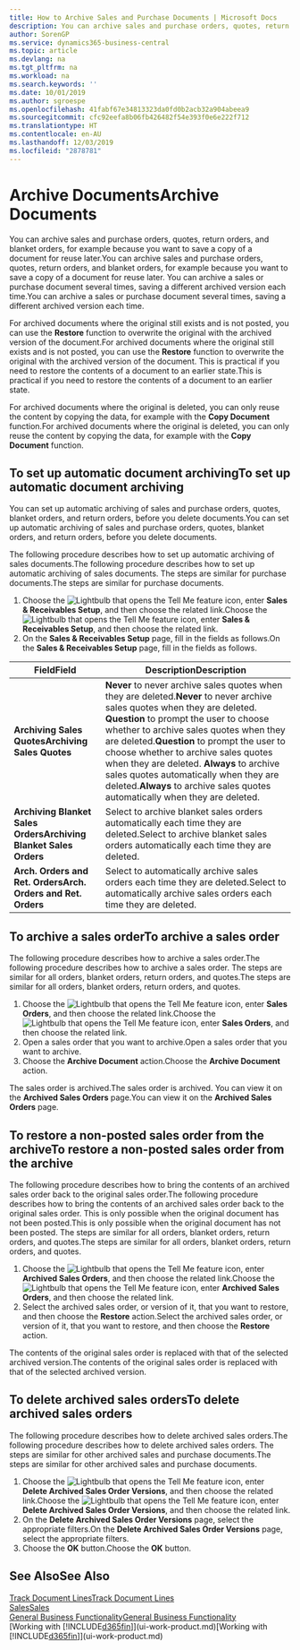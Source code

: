 ```yaml
---
title: How to Archive Sales and Purchase Documents | Microsoft Docs
description: You can archive sales and purchase orders, quotes, return orders, and blanket orders, and you can use the archived document to recreate the document that it was archived from.
author: SorenGP
ms.service: dynamics365-business-central
ms.topic: article
ms.devlang: na
ms.tgt_pltfrm: na
ms.workload: na
ms.search.keywords: ''
ms.date: 10/01/2019
ms.author: sgroespe
ms.openlocfilehash: 41fabf67e34813323da0fd0b2acb32a904abeea9
ms.sourcegitcommit: cfc92eefa8b06fb426482f54e393f0e6e222f712
ms.translationtype: HT
ms.contentlocale: en-AU
ms.lasthandoff: 12/03/2019
ms.locfileid: "2878781"
---
```

# <a name="archive-documents"></a><span data-ttu-id="0ea1f-103">Archive Documents</span><span class="sxs-lookup"><span data-stu-id="0ea1f-103">Archive Documents</span></span>
<span data-ttu-id="0ea1f-104">You can archive sales and purchase orders, quotes, return orders, and blanket orders, for example because you want to save a copy of a document for reuse later.</span><span class="sxs-lookup"><span data-stu-id="0ea1f-104">You can archive sales and purchase orders, quotes, return orders, and blanket orders, for example because you want to save a copy of a document for reuse later.</span></span> <span data-ttu-id="0ea1f-105">You can archive a sales or purchase document several times, saving a different archived version each time.</span><span class="sxs-lookup"><span data-stu-id="0ea1f-105">You can archive a sales or purchase document several times, saving a different archived version each time.</span></span>

<span data-ttu-id="0ea1f-106">For archived documents where the original still exists and is not posted, you can use the **Restore** function to overwrite the original with the archived version of the document.</span><span class="sxs-lookup"><span data-stu-id="0ea1f-106">For archived documents where the original still exists and is not posted, you can use the **Restore** function to overwrite the original with the archived version of the document.</span></span> <span data-ttu-id="0ea1f-107">This is practical if you need to restore the contents of a document to an earlier state.</span><span class="sxs-lookup"><span data-stu-id="0ea1f-107">This is practical if you need to restore the contents of a document to an earlier state.</span></span>

<span data-ttu-id="0ea1f-108">For archived documents where the original is deleted, you can only reuse the content by copying the data, for example with the **Copy Document** function.</span><span class="sxs-lookup"><span data-stu-id="0ea1f-108">For archived documents where the original is deleted, you can only reuse the content by copying the data, for example with the **Copy Document** function.</span></span>   

## <a name="to-set-up-automatic-document-archiving"></a><span data-ttu-id="0ea1f-109">To set up automatic document archiving</span><span class="sxs-lookup"><span data-stu-id="0ea1f-109">To set up automatic document archiving</span></span>  
<span data-ttu-id="0ea1f-110">You can set up automatic archiving of sales and purchase orders, quotes, blanket orders, and return orders, before you delete documents.</span><span class="sxs-lookup"><span data-stu-id="0ea1f-110">You can set up automatic archiving of sales and purchase orders, quotes, blanket orders, and return orders, before you delete documents.</span></span>

<span data-ttu-id="0ea1f-111">The following procedure describes how to set up automatic archiving of sales documents.</span><span class="sxs-lookup"><span data-stu-id="0ea1f-111">The following procedure describes how to set up automatic archiving of sales documents.</span></span> <span data-ttu-id="0ea1f-112">The steps are similar for purchase documents.</span><span class="sxs-lookup"><span data-stu-id="0ea1f-112">The steps are similar for purchase documents.</span></span>
1.  <span data-ttu-id="0ea1f-113">Choose the ![Lightbulb that opens the Tell Me feature](media/ui-search/search_small.png "Tell me what you want to do") icon, enter **Sales & Receivables Setup**, and then choose the related link.</span><span class="sxs-lookup"><span data-stu-id="0ea1f-113">Choose the ![Lightbulb that opens the Tell Me feature](media/ui-search/search_small.png "Tell me what you want to do") icon, enter **Sales & Receivables Setup**, and then choose the related link.</span></span>
2. <span data-ttu-id="0ea1f-114">On the **Sales & Receivables Setup** page, fill in the fields as follows.</span><span class="sxs-lookup"><span data-stu-id="0ea1f-114">On the **Sales & Receivables Setup** page, fill in the fields as follows.</span></span>

|<span data-ttu-id="0ea1f-115">Field</span><span class="sxs-lookup"><span data-stu-id="0ea1f-115">Field</span></span>|<span data-ttu-id="0ea1f-116">Description</span><span class="sxs-lookup"><span data-stu-id="0ea1f-116">Description</span></span>|
|-----|-----------|
|<span data-ttu-id="0ea1f-117">**Archiving Sales Quotes**</span><span class="sxs-lookup"><span data-stu-id="0ea1f-117">**Archiving Sales Quotes**</span></span>|<span data-ttu-id="0ea1f-118">**Never** to never archive sales quotes when they are deleted.</span><span class="sxs-lookup"><span data-stu-id="0ea1f-118">**Never** to never archive sales quotes when they are deleted.</span></span> <span data-ttu-id="0ea1f-119">**Question** to prompt the user to choose whether to archive sales quotes when they are deleted.</span><span class="sxs-lookup"><span data-stu-id="0ea1f-119">**Question** to prompt the user to choose whether to archive sales quotes when they are deleted.</span></span> <span data-ttu-id="0ea1f-120">**Always** to archive sales quotes automatically when they are deleted.</span><span class="sxs-lookup"><span data-stu-id="0ea1f-120">**Always** to archive sales quotes automatically when they are deleted.</span></span>|
|<span data-ttu-id="0ea1f-121">**Archiving Blanket Sales Orders**</span><span class="sxs-lookup"><span data-stu-id="0ea1f-121">**Archiving Blanket Sales Orders**</span></span>|<span data-ttu-id="0ea1f-122">Select to archive blanket sales orders automatically each time they are deleted.</span><span class="sxs-lookup"><span data-stu-id="0ea1f-122">Select to archive blanket sales orders automatically each time they are deleted.</span></span>|
|<span data-ttu-id="0ea1f-123">**Arch. Orders and Ret. Orders**</span><span class="sxs-lookup"><span data-stu-id="0ea1f-123">**Arch. Orders and Ret. Orders**</span></span>|<span data-ttu-id="0ea1f-124">Select to automatically archive sales orders each time they are deleted.</span><span class="sxs-lookup"><span data-stu-id="0ea1f-124">Select to automatically archive sales orders each time they are deleted.</span></span>|

## <a name="to-archive-a-sales-order"></a><span data-ttu-id="0ea1f-125">To archive a sales order</span><span class="sxs-lookup"><span data-stu-id="0ea1f-125">To archive a sales order</span></span>
<span data-ttu-id="0ea1f-126">The following procedure describes how to archive a sales order.</span><span class="sxs-lookup"><span data-stu-id="0ea1f-126">The following procedure describes how to archive a sales order.</span></span> <span data-ttu-id="0ea1f-127">The steps are similar for all orders, blanket orders, return orders, and quotes.</span><span class="sxs-lookup"><span data-stu-id="0ea1f-127">The steps are similar for all orders, blanket orders, return orders, and quotes.</span></span>

1.  <span data-ttu-id="0ea1f-128">Choose the ![Lightbulb that opens the Tell Me feature](media/ui-search/search_small.png "Tell me what you want to do") icon, enter **Sales Orders**, and then choose the related link.</span><span class="sxs-lookup"><span data-stu-id="0ea1f-128">Choose the ![Lightbulb that opens the Tell Me feature](media/ui-search/search_small.png "Tell me what you want to do") icon, enter **Sales Orders**, and then choose the related link.</span></span>  
2.  <span data-ttu-id="0ea1f-129">Open a sales order that you want to archive.</span><span class="sxs-lookup"><span data-stu-id="0ea1f-129">Open a sales order that you want to archive.</span></span>  
3.  <span data-ttu-id="0ea1f-130">Choose the **Archive Document** action.</span><span class="sxs-lookup"><span data-stu-id="0ea1f-130">Choose the **Archive Document** action.</span></span>

<span data-ttu-id="0ea1f-131">The sales order is archived.</span><span class="sxs-lookup"><span data-stu-id="0ea1f-131">The sales order is archived.</span></span> <span data-ttu-id="0ea1f-132">You can view it on the **Archived Sales Orders** page.</span><span class="sxs-lookup"><span data-stu-id="0ea1f-132">You can view it on the **Archived Sales Orders** page.</span></span>

## <a name="to-restore-a-non-posted-sales-order-from-the-archive"></a><span data-ttu-id="0ea1f-133">To restore a non-posted sales order from the archive</span><span class="sxs-lookup"><span data-stu-id="0ea1f-133">To restore a non-posted sales order from the archive</span></span>
<span data-ttu-id="0ea1f-134">The following procedure describes how to bring the contents of an archived sales order back to the original sales order.</span><span class="sxs-lookup"><span data-stu-id="0ea1f-134">The following procedure describes how to bring the contents of an archived sales order back to the original sales order.</span></span> <span data-ttu-id="0ea1f-135">This is only possible when the original document has not been posted.</span><span class="sxs-lookup"><span data-stu-id="0ea1f-135">This is only possible when the original document has not been posted.</span></span> <span data-ttu-id="0ea1f-136">The steps are similar for all orders, blanket orders, return orders, and quotes.</span><span class="sxs-lookup"><span data-stu-id="0ea1f-136">The steps are similar for all orders, blanket orders, return orders, and quotes.</span></span>

1. <span data-ttu-id="0ea1f-137">Choose the ![Lightbulb that opens the Tell Me feature](media/ui-search/search_small.png "Tell me what you want to do") icon, enter **Archived Sales Orders**, and then choose the related link.</span><span class="sxs-lookup"><span data-stu-id="0ea1f-137">Choose the ![Lightbulb that opens the Tell Me feature](media/ui-search/search_small.png "Tell me what you want to do") icon, enter **Archived Sales Orders**, and then choose the related link.</span></span>
2. <span data-ttu-id="0ea1f-138">Select the archived sales order, or version of it, that you want to restore, and then choose the **Restore** action.</span><span class="sxs-lookup"><span data-stu-id="0ea1f-138">Select the archived sales order, or version of it, that you want to restore, and then choose the **Restore** action.</span></span>  

<span data-ttu-id="0ea1f-139">The contents of the original sales order is replaced with that of the selected archived version.</span><span class="sxs-lookup"><span data-stu-id="0ea1f-139">The contents of the original sales order is replaced with that of the selected archived version.</span></span>

## <a name="to-delete-archived-sales-orders"></a><span data-ttu-id="0ea1f-140">To delete archived sales orders</span><span class="sxs-lookup"><span data-stu-id="0ea1f-140">To delete archived sales orders</span></span>
<span data-ttu-id="0ea1f-141">The following procedure describes how to delete archived sales orders.</span><span class="sxs-lookup"><span data-stu-id="0ea1f-141">The following procedure describes how to delete archived sales orders.</span></span> <span data-ttu-id="0ea1f-142">The steps are similar for other archived sales and purchase documents.</span><span class="sxs-lookup"><span data-stu-id="0ea1f-142">The steps are similar for other archived sales and purchase documents.</span></span>

1.  <span data-ttu-id="0ea1f-143">Choose the ![Lightbulb that opens the Tell Me feature](media/ui-search/search_small.png "Tell me what you want to do") icon, enter **Delete Archived Sales Order Versions**, and then choose the related link.</span><span class="sxs-lookup"><span data-stu-id="0ea1f-143">Choose the ![Lightbulb that opens the Tell Me feature](media/ui-search/search_small.png "Tell me what you want to do") icon, enter **Delete Archived Sales Order Versions**, and then choose the related link.</span></span>  
2.  <span data-ttu-id="0ea1f-144">On the **Delete Archived Sales Order Versions** page, select the appropriate filters.</span><span class="sxs-lookup"><span data-stu-id="0ea1f-144">On the **Delete Archived Sales Order Versions** page, select the appropriate filters.</span></span>  
3.  <span data-ttu-id="0ea1f-145">Choose the **OK** button.</span><span class="sxs-lookup"><span data-stu-id="0ea1f-145">Choose the **OK** button.</span></span>

## <a name="see-also"></a><span data-ttu-id="0ea1f-146">See Also</span><span class="sxs-lookup"><span data-stu-id="0ea1f-146">See Also</span></span>
[<span data-ttu-id="0ea1f-147">Track Document Lines</span><span class="sxs-lookup"><span data-stu-id="0ea1f-147">Track Document Lines</span></span>](across-how-to-track-document-lines.md)  
[<span data-ttu-id="0ea1f-148">Sales</span><span class="sxs-lookup"><span data-stu-id="0ea1f-148">Sales</span></span>](sales-manage-sales.md)  
[<span data-ttu-id="0ea1f-149">General Business Functionality</span><span class="sxs-lookup"><span data-stu-id="0ea1f-149">General Business Functionality</span></span>](ui-across-business-areas.md)  
<span data-ttu-id="0ea1f-150">[Working with [!INCLUDE[d365fin](includes/d365fin_md.md)]](ui-work-product.md)</span><span class="sxs-lookup"><span data-stu-id="0ea1f-150">[Working with [!INCLUDE[d365fin](includes/d365fin_md.md)]](ui-work-product.md)</span></span>
